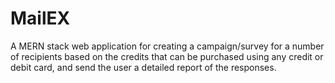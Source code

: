 # MailEX

A MERN stack web application for creating a campaign/survey for a number of recipients based on the credits that can be purchased using any credit or debit card, and send the user a detailed report of the responses.
